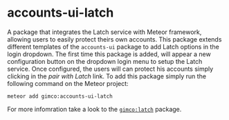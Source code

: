 # accounts-ui-latch

A package that integrates the Latch service with Meteor framework, allowing users to easily protect theirs own accounts. This package extends different templates of the `accounts-ui` package to add Latch options in the login dropdown. The first time this package is added, will appear a new configuration button on the dropdown login menu to setup  the Latch service. Once configured, the users will can protect his accounts simply clicking in the *pair with Latch* link. To add this package simply run the following command on the Meteor project:

~~~~
meteor add gimco:accounts-ui-latch
~~~~

For more infomration take a look to the [`gimco:latch`](https://github.com/gimco/meteor-latch) package.